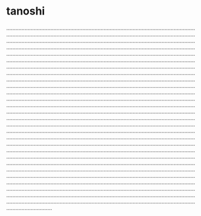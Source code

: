 # tanoshi

..............................................................................................................................................................................................................................................................................................................................................................................................................................................................................................................................................................................................................................................................................................................................................................................................................................................................................................................................................................................................................................................................................................................................................................................................................................................................................................................................................................................................................................................................................................................................................................................................................................................................................................................................................................................................................................................................................................................................................................................................................................................................................................................................................................................................................................................................................................................................................................................................................................................................................................................................................................................................................................................................................................................................................................................................................................................................................................................................................................................................................................................................................................................................................................................................................................................................................................................................................................................................................................................................................................................................................................................................................................................